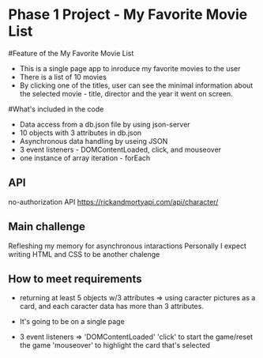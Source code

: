 # Phase 1 Project -  My Favorite Movie List

#Feature of the My Favorite Movie List
- This is a single page app to inroduce my favorite movies to the user
- There is a list of 10 movies
- By clicking one of the titles, user can see the minimal information about the selected movie - title, director and the year it went on screen.

#What's included in the code
- Data access from a db.json file by using json-server
- 10 objects with 3 attributes in db.json
- Asynchronous data handling by useing JSON
- 3 event listeners - DOMContentLoaded, click, and mouseover
- one instance of array iteration - forEach

## API
no-authorization API
https://rickandmortyapi.com/api/character/

## Main challenge
Refleshing my memory for asynchronous intaractions
Personally I expect writing HTML and CSS to be another chalenge

## How to meet requirements
- returning at least 5 objects w/3 attributes
 => using caracter pictures as a card, and each caracter data has more than 3 attributes.

- It's going to be on a single page

- 3 event listeners
 => 'DOMContentLoaded'
    'click' to start the game/reset the game
    'mouseover' to highlight the card that's selected
